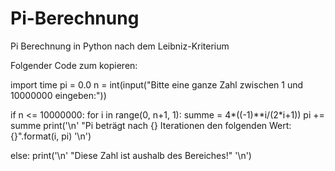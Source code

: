 # Pi-Berechnung <br>
Pi Berechnung in Python nach dem Leibniz-Kriterium

Folgender Code zum kopieren:

import time
pi = 0.0
n = int(input("Bitte eine ganze Zahl zwischen 1 und 10000000 eingeben:"))

if n <= 10000000:
    for i in range(0, n+1, 1):
        summe = 4*((-1)**i/(2*i+1))
        pi += summe
    print('\n' "Pi beträgt nach {} Iterationen den folgenden Wert: {}".format(i, pi) '\n')

else:
    print('\n' "Diese Zahl ist aushalb des Bereiches!" '\n')
